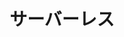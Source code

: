 ---
title: "サーバーレス"
slug: serverless
image: category-serverless.jpg
style:
    background: "#d946ef"
    color: "#fff"
---
